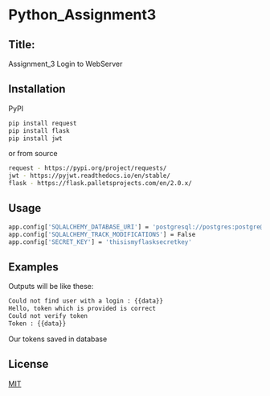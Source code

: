 # Python_Assignment3
## Title:
Assignment_3 Login to WebServer
## Installation

PyPI
```bash 
pip install request
pip install flask
pip install jwt
```
or from source
```bash
request - https://pypi.org/project/requests/
jwt - https://pyjwt.readthedocs.io/en/stable/
flask - https://flask.palletsprojects.com/en/2.0.x/
```
## Usage
```bash
app.config['SQLALCHEMY_DATABASE_URI'] = 'postgresql://postgres:postgre@localhost/users'
app.config['SQLALCHEMY_TRACK_MODIFICATIONS'] = False
app.config['SECRET_KEY'] = 'thisismyflasksecretkey'
```
## Examples
Outputs will be like these:
```bash
Could not find user with a login : {{data}}
Hello, token which is provided is correct 
Could not verify token
Token : {{data}}
```
Our tokens saved in database
## License
[MIT](https://choosealicense.com/licenses/mit/)
